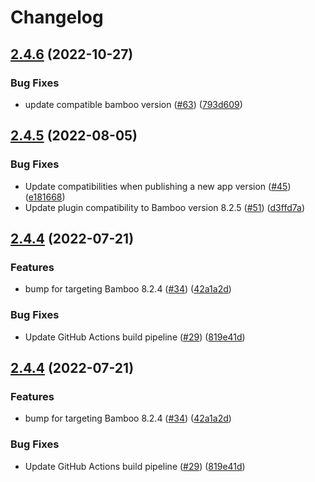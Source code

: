 # Changelog

## [2.4.6](https://github.com/OctopusDeploy/Octopus-Bamboo/compare/v2.4.5...v2.4.6) (2022-10-27)


### Bug Fixes

* update compatible bamboo version ([#63](https://github.com/OctopusDeploy/Octopus-Bamboo/issues/63)) ([793d609](https://github.com/OctopusDeploy/Octopus-Bamboo/commit/793d609a50b101070fde82ba11e3fbbf1caccd59))

## [2.4.5](https://github.com/OctopusDeploy/Octopus-Bamboo/compare/v2.4.4...v2.4.5) (2022-08-05)


### Bug Fixes

* Update compatibilities when publishing a new app version ([#45](https://github.com/OctopusDeploy/Octopus-Bamboo/issues/45)) ([e181668](https://github.com/OctopusDeploy/Octopus-Bamboo/commit/e1816680feb7246d2fb7e53ee7adde6a916c21d6))
* Update plugin compatibility to Bamboo version 8.2.5 ([#51](https://github.com/OctopusDeploy/Octopus-Bamboo/issues/51)) ([d3ffd7a](https://github.com/OctopusDeploy/Octopus-Bamboo/commit/d3ffd7a529e712ae0880a6f56c00c21ce70568f2))

## [2.4.4](https://github.com/OctopusDeploy/Octopus-Bamboo/compare/v2.4.4...v2.4.4) (2022-07-21)


### Features

* bump for targeting Bamboo 8.2.4 ([#34](https://github.com/OctopusDeploy/Octopus-Bamboo/issues/34)) ([42a1a2d](https://github.com/OctopusDeploy/Octopus-Bamboo/commit/42a1a2dca1fa57d1d2108144e4b4bbed05ad6018))


### Bug Fixes

* Update GitHub Actions build pipeline ([#29](https://github.com/OctopusDeploy/Octopus-Bamboo/issues/29)) ([819e41d](https://github.com/OctopusDeploy/Octopus-Bamboo/commit/819e41d2b24f81c94ab6bc4cc650c907fd1f7491))

## [2.4.4](https://github.com/OctopusDeploy/Octopus-Bamboo/compare/1.0.4-SNAPSHOT...v2.4.4) (2022-07-21)


### Features

* bump for targeting Bamboo 8.2.4 ([#34](https://github.com/OctopusDeploy/Octopus-Bamboo/issues/34)) ([42a1a2d](https://github.com/OctopusDeploy/Octopus-Bamboo/commit/42a1a2dca1fa57d1d2108144e4b4bbed05ad6018))


### Bug Fixes

* Update GitHub Actions build pipeline ([#29](https://github.com/OctopusDeploy/Octopus-Bamboo/issues/29)) ([819e41d](https://github.com/OctopusDeploy/Octopus-Bamboo/commit/819e41d2b24f81c94ab6bc4cc650c907fd1f7491))
